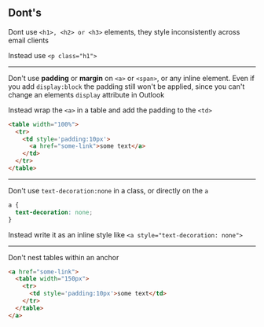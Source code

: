 ## Dont's

Dont use `<h1>, <h2> or <h3>` elements, they style inconsistently across email clients

Instead use `<p class="h1">`

---

Don't use **padding** or **margin** on `<a>` or `<span>`, or any inline element. Even if you add `display:block` the padding still won't be applied, since you can't change an elements `display` attribute in Outlook

Instead wrap the `<a>` in a table and add the padding to the `<td>`

```html
<table width="100%">
  <tr>
    <td style='padding:10px'>
      <a href="some-link">some text</a>
    </td>
  </tr>
</table>
```
---
Don't use `text-decoration:none` in a class, or directly on the `a`
```css
a {
  text-decoration: none;
}
```

Instead write it as an inline style like 
`<a style="text-decoration: none">`

---
Don't nest tables within an anchor
```html
<a href="some-link">
  <table width="150px">
    <tr>
      <td style='padding:10px'>some text</td>
    </tr>
  </table>
</a>
```
